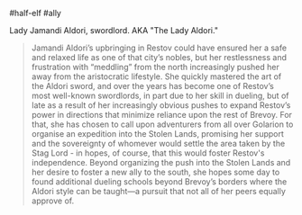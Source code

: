 #half-elf #ally

Lady Jamandi Aldori, swordlord. AKA "The Lady Aldori."

> Jamandi Aldori’s upbringing in Restov could have ensured her a safe and relaxed life as one of that city’s nobles, but her restlessness and frustration with “meddling” from the north increasingly pushed her away from the aristocratic lifestyle. She quickly mastered the art of the Aldori sword, and over the years has become one of Restov’s most well-known swordlords, in part due to her skill in dueling, but of late as a result of her increasingly obvious pushes to expand Restov’s power in directions that minimize reliance upon the rest of Brevoy. For that, she has chosen to call upon adventurers from all over Golarion to organise an expedition into the Stolen Lands, promising her support and the sovereignty of whomever would settle the area taken by the Stag Lord - in hopes, of course, that this would foster Restov's independence. Beyond organizing the push into the Stolen Lands and her desire to foster a new ally to the south, she hopes some day to found additional dueling schools beyond Brevoy’s borders where the Aldori style can be taught—a pursuit that not all of her peers equally approve of.